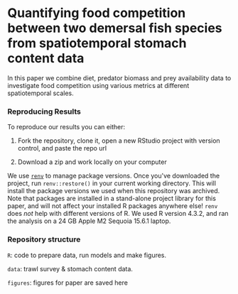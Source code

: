 # Quantifying food competition between two demersal fish species from spatiotemporal stomach content data

In this paper we combine diet, predator biomass and prey availability data to investigate food competition using various metrics at different spatiotemporal scales.

### Reproducing Results

To reproduce our results you can either:

1. Fork the repository, clone it, open a new RStudio project with version control, and paste the repo url

2. Download a zip and work locally on your computer

We use [`renv`](https://rstudio.github.io/renv/articles/renv.html) to manage package versions. Once you've downloaded the project, run `renv::restore()` in your current working directory. This will install the package versions we used when this repository was archived. Note that packages are installed in a stand-alone project library for this paper, and will not affect your installed R packages anywhere else! `renv` does *not* help with different versions of R. We used R version 4.3.2, and ran the analysis on a 24 GB Apple M2 Sequoia 15.6.1 laptop.

### Repository structure

`R`: code to prepare data, run models and make figures.

`data`: trawl survey & stomach content data.

`figures`: figures for paper are saved here
